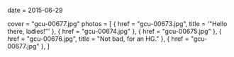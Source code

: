 
date = 2015-06-29


cover = "gcu-00677.jpg"
photos = [
{ href = "gcu-00673.jpg", title = '"Hello there, ladies!"' },
{ href = "gcu-00674.jpg" },
{ href = "gcu-00675.jpg" },
{ href = "gcu-00676.jpg", title = "Not bad, for an HG." },
{ href = "gcu-00677.jpg" },
]
